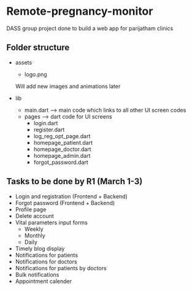 # Remote-pregnancy-monitor
DASS group project done to build a web app for parijatham clinics
## Folder structure
- assets
  - logo.png
  
  Will add new images and animations later
- lib
  - main.dart --> main code which links to all other UI screen codes
  - pages     --> dart code for UI screens
    - login.dart
    - register.dart
    - log_reg_opt_page.dart
    - homepage_patient.dart
    - homepage_doctor.dart
    - homepage_admin.dart
    - forgot_password.dart

## Tasks to be done by R1 (March 1-3)
- Login and registration (Frontend + Backend)
- Forgot password (Frontend + Backend)
- Profile page
- Delete account
- Vital parameters input forms
  - Weekly
  - Monthly
  - Daily
- Timely blog display
- Notifications for patients
- Notifications for doctors
- Notifications for patients by doctors
- Bulk notifications
- Appointment calender
